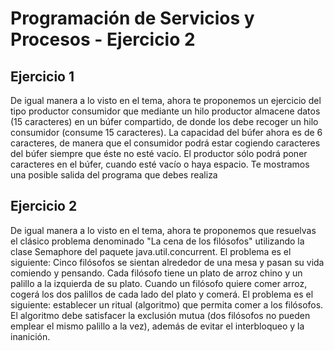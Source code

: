 # Programación de Servicios y Procesos - Ejercicio 2

## Ejercicio 1

 De igual manera a lo visto en el tema, ahora te proponemos un ejercicio del tipo productor
consumidor que mediante un hilo productor almacene datos (15 caracteres) en un búfer 
compartido, de donde los debe recoger un hilo consumidor (consume 15 caracteres). La capacidad 
del búfer ahora es de 6 caracteres, de manera que el consumidor podrá estar cogiendo caracteres del 
búfer siempre que éste no esté vacío. El productor sólo podrá poner caracteres en el búfer, cuando 
esté vacío o haya espacio.
 Te mostramos una posible salida del programa que debes realiza

##  Ejercicio 2

 De igual manera a lo visto en el tema, ahora te proponemos que resuelvas el clásico problema 
denominado "La cena de los filósofos" utilizando la clase Semaphore del 
paquete java.util.concurrent.
 El problema es el siguiente: Cinco filósofos se sientan alrededor de una mesa y pasan su vida 
comiendo y pensando. Cada filósofo tiene un plato de arroz chino y un palillo a la izquierda de su 
plato. Cuando un filósofo quiere comer arroz, cogerá los dos palillos de cada lado del plato y 
comerá. El problema es el siguiente: establecer un ritual (algoritmo) que permita comer a los 
filósofos. El algoritmo debe satisfacer la exclusión mutua (dos filósofos no pueden emplear el 
mismo palillo a la vez), además de evitar el interbloqueo y la inanición.